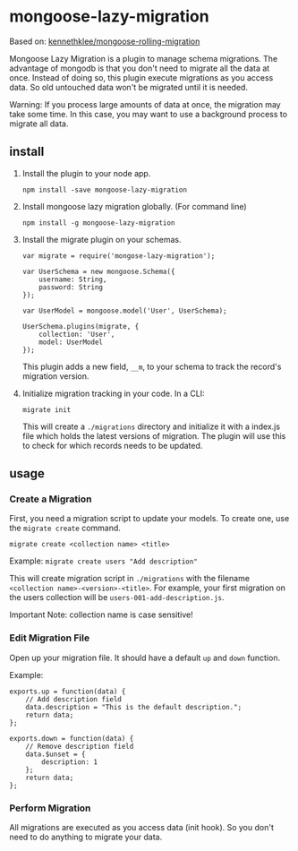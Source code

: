 mongoose-lazy-migration
=======================

Based on: [kennethklee/mongoose-rolling-migration](https://github.com/kennethklee/mongoose-rolling-migration)

Mongoose Lazy Migration is a plugin to manage schema migrations. The advantage of mongodb is that you don't need to migrate all the data at once. Instead of doing so, this plugin execute migrations as you access data. So old untouched data won't be migrated until it is needed.

Warning: If you process large amounts of data at once, the migration may take some time. In this case, you may want to use a background process to migrate all data.


install
-------

1.  Install the plugin to your node app.

    `npm install -save mongoose-lazy-migration`

2.  Install mongoose lazy migration globally. (For command line)

    `npm install -g mongoose-lazy-migration`

3.  Install the migrate plugin on your schemas.

    ```
    var migrate = require('mongose-lazy-migration');

    var UserSchema = new mongoose.Schema({
        username: String,
        password: String
    });

    var UserModel = mongoose.model('User', UserSchema);

    UserSchema.plugins(migrate, {
        collection: 'User',
        model: UserModel
    });
    ```

    This plugin adds a new field, `__m`, to your schema to track the record's migration version.

4.  Initialize migration tracking in your code. In a CLI:

    `migrate init`

    This will create a `./migrations` directory and initialize it with a index.js file which holds the latest versions of migration. The plugin will use this to check for which records needs to be updated.


usage
-----

### Create a Migration

First, you need a migration script to update your models. To create one, use the `migrate create` command.

`migrate create <collection name> <title>`

Example:
`migrate create users "Add description"`

This will create migration script in `./migrations` with the filename `<collection name>-<version>-<title>`. For example, your first migration on the users collection will be `users-001-add-description.js`.

Important Note: collection name is case sensitive!

### Edit Migration File
Open up your migration file. It should have a default `up` and `down` function.

Example:
```
exports.up = function(data) {
    // Add description field
    data.description = "This is the default description.";
    return data;
};

exports.down = function(data) {
    // Remove description field
    data.$unset = {
        description: 1
    };
    return data;
};
```

### Perform Migration

All migrations are executed as you access data (init hook). So you don't need to do anything to migrate your data.
